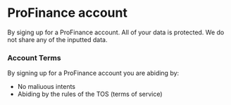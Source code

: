 # ProFinance account
By siging up for a ProFinance account. All of your data is protected. We do not share any of the inputted data.

### Account Terms

By signing up for a ProFinance account you are abiding by:
* No maliuous intents
* Abiding by the rules of the TOS (terms of service)
